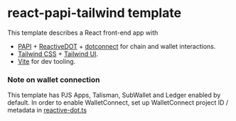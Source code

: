 # react-papi-tailwind template

This template describes a React front-end app with
* [PAPI](papi.how) + [ReactiveDOT](https://reactivedot.dev) + [dotconnect](https://dotconnect.dev/) for chain and wallet interactions.<br/>
* [Tailwind CSS](https://tailwindcss.com) + [Tailwind UI](https://tailwindui.com/). <br/>
* [Vite](https://vite.dev/) for dev tooling.


### Note on wallet connection
This template has PJS Apps, Talisman, SubWallet and Ledger enabled by default.
In order to enable WalletConnect, set up WalletConnect project ID / metadata in [reactive-dot.ts](./templates/react-tailwind/src/reactive-dot.ts)
